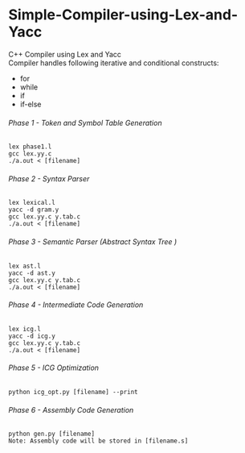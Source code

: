 # Simple-Compiler-using-Lex-and-Yacc
C++ Compiler using Lex and Yacc\
Compiler handles following iterative and conditional constructs:
- for
- while
- if
- if-else
###### Phase 1 - Token and Symbol Table Generation
```
lex phase1.l
gcc lex.yy.c
./a.out < [filename]
```

###### Phase 2 - Syntax Parser
```
lex lexical.l
yacc -d gram.y 
gcc lex.yy.c y.tab.c
./a.out < [filename]
```

###### Phase 3 - Semantic Parser (Abstract Syntax Tree )
```
lex ast.l
yacc -d ast.y
gcc lex.yy.c y.tab.c 
./a.out < [filename]
```

###### Phase 4 - Intermediate Code Generation
```
lex icg.l
yacc -d icg.y
gcc lex.yy.c y.tab.c
./a.out < [filename]
```


###### Phase 5 - ICG Optimization
```
python icg_opt.py [filename] --print
```


###### Phase 6 - Assembly Code Generation
```
python gen.py [filename]
Note: Assembly code will be stored in [filename.s]
```
